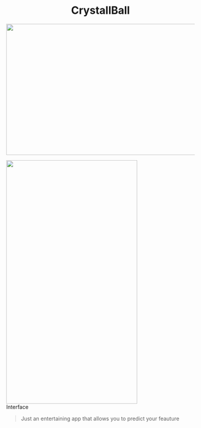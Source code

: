<h1 align="center">CrystallBall</h1>
<p align="center">
<img src="https://user-images.githubusercontent.com/117910179/201113654-3dfc90b3-3583-4b43-b58b-ed4a1b402bb8.png" width="650" height="350">
<div class="box">
   <img src="https://user-images.githubusercontent.com/117910179/201110324-8f8c012e-b8f4-409e-a30f-3d9ae1047efd.PNG" width="350" height="650">
    <div>Interface</div>
  </div>
 


> Just an entertaining app that allows you to predict your feauture   

